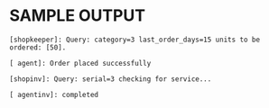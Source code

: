 <h1>SAMPLE OUTPUT</h1>

```
[shopkeeper]: Query: category=3 last_order_days=15 units to be ordered: [50].
```

```
[ agent]: Order placed successfully
```
```
[shopinv]: Query: serial=3 checking for service...
```

```
[ agentinv]: completed
```
